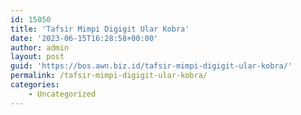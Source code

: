 ```yaml
---
id: 15050
title: 'Tafsir Mimpi Digigit Ular Kobra'
date: '2023-06-15T16:28:58+00:00'
author: admin
layout: post
guid: 'https://bos.awn.biz.id/tafsir-mimpi-digigit-ular-kobra/'
permalink: /tafsir-mimpi-digigit-ular-kobra/
categories:
    - Uncategorized
---
```


